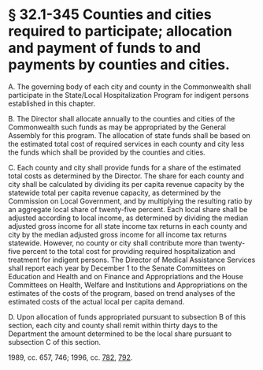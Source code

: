 # § 32.1-345 Counties and cities required to participate; allocation and payment of funds to and payments by counties and cities.

<p>A. The governing body of each city and county in the Commonwealth shall participate in the State/Local Hospitalization Program for indigent persons established in this chapter.</p><p>B. The Director shall allocate annually to the counties and cities of the Commonwealth such funds as may be appropriated by the General Assembly for this program. The allocation of state funds shall be based on the estimated total cost of required services in each county and city less the funds which shall be provided by the counties and cities.</p><p>C. Each county and city shall provide funds for a share of the estimated total costs as determined by the Director. The share for each county and city shall be calculated by dividing its per capita revenue capacity by the statewide total per capita revenue capacity, as determined by the Commission on Local Government, and by multiplying the resulting ratio by an aggregate local share of twenty-five percent. Each local share shall be adjusted according to local income, as determined by dividing the median adjusted gross income for all state income tax returns in each county and city by the median adjusted gross income for all income tax returns statewide. However, no county or city shall contribute more than twenty-five percent to the total cost for providing required hospitalization and treatment for indigent persons. The Director of Medical Assistance Services shall report each year by December 1 to the Senate Committees on Education and Health and on Finance and Appropriations and the House Committees on Health, Welfare and Institutions and Appropriations on the estimates of the costs of the program, based on trend analyses of the estimated costs of the actual local per capita demand.</p><p>D. Upon allocation of funds appropriated pursuant to subsection B of this section, each city and county shall remit within thirty days to the Department the amount determined to be the local share pursuant to subsection C of this section.</p><p>1989, cc. 657, 746; 1996, cc. <a href='http://lis.virginia.gov/cgi-bin/legp604.exe?961+ful+CHAP0782'>782</a>, <a href='http://lis.virginia.gov/cgi-bin/legp604.exe?961+ful+CHAP0792'>792</a>.</p>